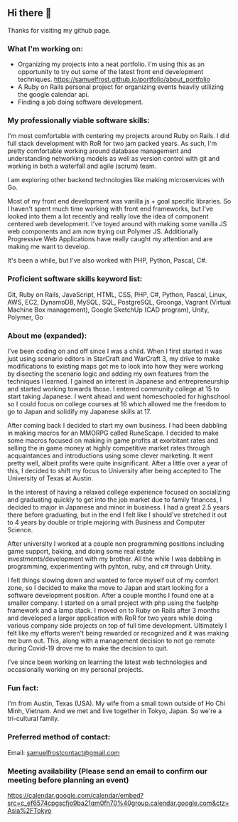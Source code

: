 ## Hi there 👋
Thanks for visiting my github page.

### What I'm working on:
- Organizing my projects into a neat portfolio. I'm using this as an opportunity to try out some of the latest front end development techniques.
https://samuelfrost.github.io/portfolio/about_portfolio
- A Ruby on Rails personal project for organizing events heavily utilizing the google calendar api.
- Finding a job doing software development.

### My professionally viable software skills:
I'm most comfortable with centering my projects around Ruby on Rails. I did full stack development with RoR for two jam packed years. As such, I'm pretty comfortable working around database management and understanding networking models as well as version control with git and working in both a waterfall and agile (scrum) team.

I am exploring other backend technologies like making microservices with Go.

Most of my front end development was vanilla js + goal specific libraries. So I haven't spent much time working with front end frameworks, but I've looked into them a lot recently and really love the idea of component centered web development. I've toyed around with making some vanilla JS web components and am now trying out Polymer JS. Additionally Progressive Web Applications have really caught my attention and are making me want to develop.

It's been a while, but I've also worked with PHP, Python, Pascal, C#.

### Proficient software skills keyword list:
Git, Ruby on Rails, JavaScript, HTML, CSS, PHP, C#, Python, Pascal, Linux, AWS, EC2, DynamoDB, MySQL, SQL, PostgreSQL, Groonga, Vagrant (Virtual Machine Box management), Google SketchUp (CAD program), Unity, Polymer, Go

### About me (expanded):

I've been coding on and off since I was a child. When I first started it was just using scenario editors in StarCraft and WarCraft 3, my drive to make modifications to existing maps got me to look into how they were working by disecting the scenario logic and adding my own features from the techniques I learned. I gained an interest in Japanese and entrepreneurship and started working towards those. I entered community college at 15 to start taking Japanese. I went ahead and went homeschooled for highschool so I could focus on college courses at 16 which allowed me the freedom to go to Japan and solidify my Japanese skills at 17.

After coming back I decided to start my own business. I had been dabbling in making macros for an MMORPG called RuneScape. I decided to make some macros focused on making in game profits at exorbitant rates and selling the in game money at highly competitive market rates through acquaintances and introductions using some clever marketing. It went pretty well, albeit profits were quite insignificant. After a little over a year of this, I decided to shift my focus to University after being accepted to The University of Texas at Austin.

In the interest of having a relaxed college experience focused on socializing and graduating quickly to get into the job market due to family finances, I decided to major in Japanese and minor in business. I had a great 2.5 years there before graduating, but in the end I felt like I should've stretched it out to 4 years by double or triple majoring with Business and Computer Science.

After university I worked at a couple non programming positions including game support, baking, and doing some real estate investments/development with my brother. All the while I was dabbling in programming, experimenting with pyhton, ruby, and c# through Unity.

I felt things slowing down and wanted to force myself out of my comfort zone, so I decided to make the move to Japan and start looking for a software development position. After a couple months I found one at a smaller company. I started on a small project with php using the fuelphp framework and a lamp stack. I moved on to Ruby on Rails after 3 months and developed a larger application with RoR for two years while doing various company side projects on top of full time development. Ultimately I felt like my efforts weren't being rewarded or recognized and it was making me burn out. This, along with a management decision to not go remote during Covid-19 drove me to make the decision to quit.

I've since been working on learning the latest web technologies and occasionally working on my personal projects.

### Fun fact:
I'm from Austin, Texas (USA). My wife from a small town outside of Ho Chi Minh, Vietnam. And we met and live together in Tokyo, Japan. So we're a tri-cultural family.

### Preferred method of contact:
Email: samuelfrostcontact@gmail.com

### Meeting availability (Please send an email to confirm our meeting before planning an event)
https://calendar.google.com/calendar/embed?src=c_ef6574cpgscfjo9ba21qm0fh70%40group.calendar.google.com&ctz=Asia%2FTokyo
